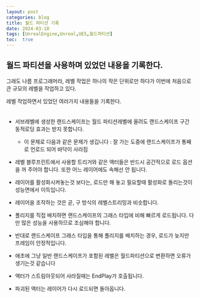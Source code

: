 ```yaml
---
layout: post
categories: blog
title: 월드 파티션 기록
date: 2024-03-18
tags: [UnrealEngine,Unreal,UE5,월드파티션]
toc:  true
---
```


## 월드 파티션을 사용하며 있었던 내용을 기록한다.
그래도 나름 프로그래머라, 레벨 작업은 하나의 작은 단위로만 하다가 이번에 처음으로 큰 규모의 레벨을 작업하고 있다.   

레벨 작업하면서 있었던 여러가지 내용들을 기록한다.   
　

- 서브레벨에 생성한 랜드스케이프는 월드 파티션레벨에 올려도 랜드스케이프 구간 동적로딩 효과는 받지 못합니다.
  - 이 문제로 다음과 같은 문제가 생깁니다 : 잘 가는 도중에 랜드스케이프가 통째로 언로드 되어 바닥이 사라짐
 
- 레벨 블루프린트에서 사용할 트리거와 같은 액터들은 반드시 공간적으로 로드 옵션을 꺼 주어야 합니다. 또한 어느 레이어에도 속해선 안 됩니다.

- 레이어를 활성화시켜놓는것 보다는, 로드만 해 놓고 필요할때 활성화로 돌리는것이 성능면에서 이득입니다.
- 레이어을 조작하는 것은 곧, 구 방식의 레벨스트리밍과 비슷합니다.
- 폴리지를 직접 배치하면 랜드스케이프의 그래스 타입에 비해 빠르게 로드됩니다. 다만 많은 성능을 사용하므로 조심해야 합니다.
- 반대로 랜드스케이프 그래스 타입을 통해 폴리지를 배치하는 경우, 로드가 늦지만 프레임이 안정적입니다.
- 애초에 그냥 일반 랜드스케이프가 포함된 레벨은 월드파티션으로 변환하면 오류가 생기는것 같습니다



- 액터가 스트림아웃되어 사라질때는 EndPlay가 호출됩니다.
- 파괴된 액터는 레이어가 다시 로드되면 돌아옵니다.
